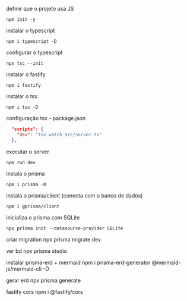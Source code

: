 definir que o projeto usa JS
```console
npm init -y
```

instalar o typescript
```console
npm i typescript -D
```

configurar o typescript
```console
npx tsc --init
```

instalar o fastify
```console
npm i fastify
```

instalar o tsx
```console
npm i tsx -D
```

configuração tsx - package.json
```json
  "scripts": {
    "dev": "tsx watch src/server.ts"
  },
```

executar o server
```console
npm run dev
```

instala o prisma
```console
npm i prisma -D
```

instala o prisma/client (conecta com o banco de dados)
```console
npm i @prisma/client
```

inicializa o prisma com SQLite
```console
npx prisma init --datasource-provider SQLite
```

criar migration
npx prisma migrate dev

ver bd
npx prisma studio


instalar prisma-erd + mermaid
npm i prisma-erd-generator @mermaid-js/mermaid-cli  -D

gerar erd
npx prisma generate

fastify cors
npm i @fastify/cors